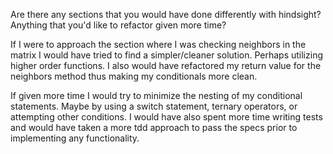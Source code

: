 Are there any sections that you would have done differently with
hindsight? Anything that you'd like to refactor given more time?

If I were to approach the section where I was checking neighbors in the matrix I would have tried to find a simpler/cleaner solution. Perhaps utilizing higher order functions. I also would have refactored my return value for the neighbors method thus making my conditionals more clean. 

If given more time I would try to minimize the nesting of my conditional statements. Maybe by using a switch statement, ternary operators, or attempting other conditions. I would have also spent more time writing tests and would have taken a more tdd approach to pass the specs prior to implementing any functionality. 